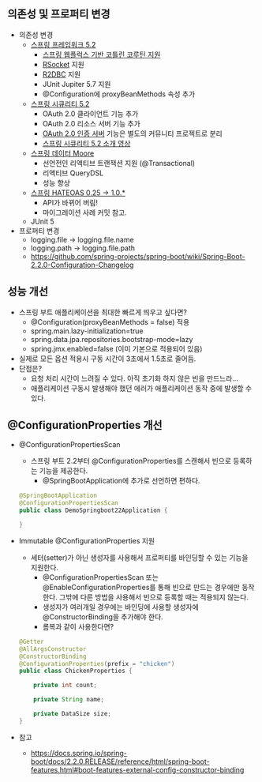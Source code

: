 ## 의존성 및 프로퍼티 변경
- 의존성 변경
    * [스프링 프레임워크 5.2](https://github.com/spring-projects/spring-framework/wiki/What%27s-New-in-Spring-Framework-5.x#whats-new-in-version-52)
        * [스프링 웹플럭스 기반 코틀린 코루틴 지원](https://docs.spring.io/spring-framework/docs/current/reference/html/languages.html#coroutines)
        * [RSocket](https://docs.spring.io/spring-framework/docs/current/reference/html/web-reactive.html#rsocket) 지원
        * [R2DBC](https://spring.io/projects/spring-data-r2dbc) 지원
        * JUnit Jupiter 5.7 지원
        * @Configuration에 proxyBeanMethods 속성 추가
    * [스프링 시큐리티 5.2](https://docs.spring.io/spring-security/site/docs/5.2.0.RELEASE/reference/htmlsingle/#new)
        * OAuth 2.0 클라이언트 기능 추가
        * OAuth 2.0 리소스 서버 기능 추가
        * [OAuth 2.0 인증 서버](https://github.com/spring-projects/spring-authorization-server) 기능은 별도의 커뮤니티 프로젝트로 분리
        * [스프링 시큐리티 5.2 소개 영상](https://www.youtube.com/watch?v=WbnuwpSBXPs)
    * [스프링 데이터 Moore](https://spring.io/blog/2019/10/08/what-s-new-in-spring-data-moore)
        * 선언전인 리액티브 트랜잭션 지원 (@Transactional)
        * 리액티브 QueryDSL
        * 성능 향상
    * [스프링 HATEOAS 0.25 -> 1.0.*](https://spring.io/blog/2019/03/05/spring-hateoas-1-0-m1-released#overhaul)
        * API가 바뀌어 버림!
        * 마이그레이션 사례 커밋 참고.
    * JUnit 5
- 프로퍼티 변경
    * logging.file -> logging.file.name
    * logging.path -> logging.file.path
    * https://github.com/spring-projects/spring-boot/wiki/Spring-Boot-2.2.0-Configuration-Changelog

## 성능 개선
- 스프링 부트 애플리케이션을 최대한 빠르게 띄우고 싶다면?
    * @Configuration(proxyBeanMethods = false) 적용
    * spring.main.lazy-initialization=true
    * spring.data.jpa.repositories.bootstrap-mode=lazy
    * spring.jmx.enabled=false (이미 기본으로 적용되어 있음)
- 실제로 모든 옵션 적용시 구동 시간이 3초에서 1.5초로 줄어듬.
- 단점은?
    * 요청 처리 시간이 느려질 수 있다. 아직 초기화 하지 않은 빈을 만드느라...
    * 애플리케이션 구동시 발생해야 했던 에러가 애플리케이션 동작 중에 발생할 수 있다.

## @ConfigurationProperties 개선
- @ConfigurationPropertiesScan
    * 스프링 부트 2.2부터 @ConfigurationProperties를 스캔해서 빈으로 등록하는 기능을 제공한다.
        * @SpringBootApplication에 추가로 선언하면 편하다.

    ```java
    @SpringBootApplication
    @ConfigurationPropertiesScan
    public class DemoSpringboot22Application {
    
    }
    ```
  
- Immutable @ConfigurationProperties 지원
    * 세터(setter)가 아닌 생성자를 사용해서 프로퍼티를 바인딩할 수 있는 기능을 지원한다.
        * @ConfigurationPropertiesScan 또는 @EnableConfigurationProperties를 통해 빈으로 만드는 경우에만 동작한다. 그밖에 다른 방법을 사용해서 빈으로 등록할 때는 적용되지 않는다.
        * 생성자가 여러개일 경우에는 바인딩에 사용할 생성자에 @ConstructorBinding을 추가해야 한다.
        * 롬복과 같이 사용한다면?
    
    ```java
    @Getter
    @AllArgsConstructor
    @ConstructorBinding
    @ConfigurationProperties(prefix = "chicken")
    public class ChickenProperties {
    
        private int count;
    
        private String name;
    
        private DataSize size;
    }
    ```
- 참고
    * https://docs.spring.io/spring-boot/docs/2.2.0.RELEASE/reference/html/spring-boot-features.html#boot-features-external-config-constructor-binding